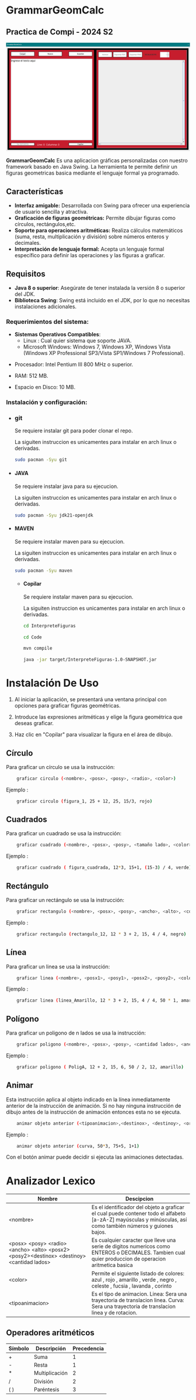 # GrammarGeomCalc 
## Practica de Compi - 2024 S2

<img src='/recursos-git/Screenshot_Proyect.png'>

**GrammarGeomCalc** Es una aplicacion gráficas personalizadas con nuestro framework basado en Java Swing. La herramienta te permite definir un figuras geometricas basica mediante el lenguaje formal ya programado.

## Características

- **Interfaz amigable:** Desarrollada con Swing para ofrecer una experiencia de usuario sencilla y atractiva.
- **Graficación de figuras geométricas:** Permite dibujar figuras como círculos, rectángulos,etc.
- **Soporte para operaciones aritméticas:** Realiza cálculos matemáticos (suma, resta, multiplicación y división) sobre números enteros y decimales.
- **Interpretación de lenguaje formal:** Acepta un lenguaje formal específico para definir las operaciones y las figuras a graficar.

## Requisitos

- **Java 8 o superior**: Asegúrate de tener instalada la versión 8 o superior del JDK.
- **Biblioteca Swing**: Swing está incluido en el JDK, por lo que no necesitas instalaciones adicionales.


### Requerimientos del sistema:
- **Sistemas Operativos Compatibles**: 
    * Linux : Cual quier sistema que soporte JAVA.
    * Microsoft Windows: Windows 7, Windows XP, Windows Vista (Windows XP Professional SP3/Vista SP1/Windows 7 Professional).

* Procesador: Intel Pentium III 800 MHz o superior.

* RAM: 512 MB.

* Espacio en Disco: 10 MB.

### Instalación y configuración:
* ### git
    Se requiere instalar git para poder clonar el repo.

    La siguiten instruccion es unicamentes para instalar en arch linux o derivadas.

    ```bash
    sudo pacman -Syu git
    ```

* #### JAVA
    Se requiere instalar java para su ejecucion.

    La siguiten instruccion es unicamentes para instalar en arch linux o derivadas.

    ```bash
    sudo pacman -Syu jdk21-openjdk
    ```

* #### MAVEN
    Se requiere instalar maven para su ejecucion.

    La siguiten instruccion es unicamentes para instalar en arch linux o derivadas.

    ```bash
    sudo pacman -Syu maven
    ```

    * #### Copilar
        Se requiere instalar maven para su ejecucion.

        La siguiten instruccion es unicamentes para instalar en arch linux o derivadas.

        ```bash
        cd InterpreteFiguras
        ```

        ```bash
        cd Code
        ```

        ```bash
        mvn compile
        ```

        ```bash
        java -jar target/InterpreteFiguras-1.0-SNAPSHOT.jar
        ```

# Instalación De Uso

1. Al iniciar la aplicación, se presentará una ventana principal con opciones para graficar figuras geométricas.

2. Introduce las expresiones aritméticas y elige la figura geométrica que deseas graficar.

3. Haz clic en "Copilar" para visualizar la figura en el área de dibujo.

## Círculo
Para graficar un círculo se usa la instrucción:

```bash
    graficar circulo (<nombre>, <posx>, <posy>, <radio>, <color>)
```
Ejemplo :

```bash
    graficar circulo (figura_1, 25 + 12, 25, 15/3, rojo)
```

## Cuadrados
Para graficar un cuadrado se usa la instrucción:

```bash
    graficar cuadrado (<nombre>, <posx>, <posy>, <tamaño lado>, <color>)
```
Ejemplo :

```bash
    graficar cuadrado ( figura_cuadrada, 12*3, 15+1, (15-3) / 4, verde)
```

## Rectángulo
Para graficar un rectángulo se usa la instrucción:

```bash
    graficar rectangulo (<nombre>, <posx>, <posy>, <ancho>, <alto>, <color>)
```
Ejemplo :

```bash
    graficar rectangulo (rectangulo_12, 12 * 3 + 2, 15, 4 / 4, negro)
```

## Línea
Para graficar un linea se usa la instrucción:

```bash
    graficar linea (<nombre>, <posx1>, <posy1>, <posx2>, <posy2>, <color>)
```
Ejemplo :

```bash
    graficar linea (linea_Amarillo, 12 * 3 + 2, 15, 4 / 4, 50 * 1, amarillo)
```

## Polígono
Para graficar un poligono de n lados se usa la instrucción:

```bash
    graficar poligono (<nombre>, <posx>, <posy>, <cantidad lados>, <ancho>, <alto>,<color>)
```
Ejemplo :

```bash
    graficar poligono ( PoligA, 12 + 2, 15, 6, 50 / 2, 12, amarillo)
```

## Animar
 Esta instrucción aplica al objeto
indicado en la línea inmediatamente anterior de la instrucción de animación. Si no hay
ninguna instrucción de dibujo antes de la instrucción de animación entonces esta no se
ejecuta.

```bash
    animar objeto anterior (<tipoanimacion>,<destinox>, <destinoy>, <orden>)
```
Ejemplo :

```bash
    animar objeto anterior (curva, 50*3, 75+5, 1+1)
```

Con el botón animar puede decidir si ejecuta las animaciones detectadas.


# Analizador Lexico

| Nombre | Descipcion |
| --------- | --------- |
| \<nombre> |Es el identificador del objeto a graficar el cual puede contener todo el alfabeto \[a-zA-Z] mayúsculas y minúsculas, así como también números y guiones bajos. |
| \<posx> \<posy> \<radio> \<ancho> \<alto> \<posx2> \<posy2>\<destinox> \<destinoy> \<cantidad lados>|Es cualquier caracter que lleve una serie de digitos numericos como ENTEROS o DECIMALES. Tambien cual quier produccion de operacion aritmetica basica | 
| \<color> | Permite el siguiente listado de colores:   azul , rojo , amarillo , verde , negro , celeste , fucsia , lavanda , corinto  |
|\<tipoanimacion>| Es el tipo de animacion. Linea: Sera una trayectoria de translacion linea. Curva: Sera una trayectoria de translacion linea y de rotacion. |

## Operadores aritméticos


| Símbolo | Descripción |   Precedencia  |
| --------- | --------- |--------- |
| +  | Suma | 1 |
|- |Resta| 1|
|*| Multiplicación |2|
|/| División| 2|
|( ) |Paréntesis| 3|
  
